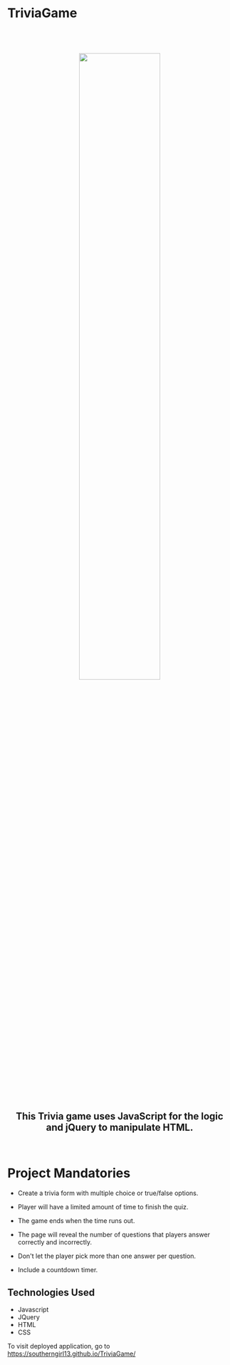# TriviaGame 

<h1 align="center">
  <br>
 <img src="images/mmfinal.jpg" width="60%">
</h1>


<h2 align="center">
This Trivia game uses JavaScript for the logic and jQuery to manipulate HTML. 
</h2>
<br>


# Project Mandatories
* Create a trivia form with multiple choice or true/false options.

* Player will have a limited amount of time to finish the quiz. 

* The game ends when the time runs out. 

* The page will reveal the number of questions that players answer correctly and incorrectly.

* Don't let the player pick more than one answer per question.

* Include a countdown timer.


## Technologies Used
- Javascript 
 - JQuery
 - HTML
 - CSS

To visit deployed application, go to https://southerngirl13.github.io/TriviaGame/